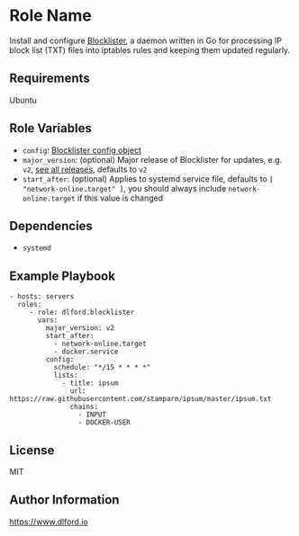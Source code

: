 # Role Name

Install and configure [Blocklister](https://github.com/dlford/blocklister), a daemon written in Go for processing IP block list (TXT) files into iptables rules and keeping them updated regularly.

## Requirements

Ubuntu

## Role Variables

- `config`: [Blocklister config object](https://github.com/dlford/blocklister/tree/v2#configuration)
- `major_version`: (optional) Major release of Blocklister for updates, e.g. `v2`, [see all releases](https://github.com/dlford/blocklister/releases), defaults to `v2`
- `start_after`: (optional) Applies to systemd service file, defaults to `[ "network-online.target" ]`, you should always include `network-online.target` if this value is changed

## Dependencies

- `systemd`

## Example Playbook

    - hosts: servers
      roles:
         - role: dlford.blocklister
           vars:
             major_version: v2
             start_after:
               - network-online.target
               - docker.service
             config:
               schedule: "*/15 * * * *"
               lists:
                 - title: ipsum
                   url: https://raw.githubusercontent.com/stamparm/ipsum/master/ipsum.txt
                   chains:
                     - INPUT
                     - DOCKER-USER

## License

MIT

## Author Information

https://www.dlford.io
